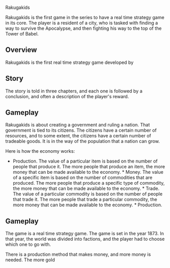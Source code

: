 Rakugakids

Rakugakids is the first game in the series to have a real time strategy game in its core. The player is a resident of a city, who is tasked with finding a way to survive the Apocalypse, and then fighting his way to the top of the Tower of Babel.

## Overview

Rakugakids is the first real time strategy game developed by                                                                                                 

## Story

The story is told in three chapters, and each one is followed by a conclusion, and often a description of the player's reward.

## Gameplay

Rakugakids is about creating a government and ruling a nation. That government is tied to its citizens. The citizens have a certain number of resources, and to some extent, the citizens have a certain number of tradeable goods. It is in the way of the population that a nation can grow.

Here is how the economy works:

*    Production. The value of a particular item is based on the number of people that produce it. The more people that produce an item, the more money that can be made available to the economy. *   Money. The value of a specific item is based on the number of commodities that are produced. The more people that produce a specific type of commodity, the more money that can be made available to the economy. *   Trade. The value of a particular commodity is based on the number of people that trade it. The more people that trade a particular commodity, the more money that can be made available to the economy. *   Production.

## Gameplay

The game is a real time strategy game. The game is set in the year 1873. In that year, the world was divided into factions, and the player had to choose which one to go with.

There is a production method that makes money, and more money is needed. The more gold
